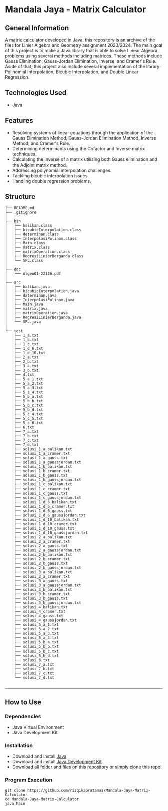 # Mandala Jaya - Matrix Calculator

## General Information
A matrix calculator developed in Java. this repository is an archive of the files for Linier Algebra and Geometry assignment 2023/2024. The main goal of this project is to make a Java library that is able to solve Linear Algebra problems using several methods including matrices. These methods include Gauss Elimination, Gauss-Jordan Elimination, Inverse, and Cramer's Rule. Aside of that, this project also include several implementation of the library: Polinomial Interpolation, Bicubic Interpolation, and Double Linear Regression.

## Technologies Used
- Java 

## Features
- Resolving systems of linear equations through the application of the Gauss Elimination Method, Gauss-Jordan Elimination Method, Inverse Method, and Cramer's Rule.
- Determining determinants using the Cofactor and Inverse matrix techniques.
- Calculating the inverse of a matrix utilizing both Gauss elimination and the Adjoint matrix method.
- Addressing polynomial interpolation challenges.
- Tackling bicubic interpolation issues.
- Handling double regression problems.

## Structure

```
├── README.md
├── .gitignore
│ 
├── bin
│   ├── balikan.class
│   ├── bicubicInterpolation.class
│   ├── determinan.class
│   ├── InterpolasiPolinom.class
│   ├── Main.class
│   ├── matrix.class
│   ├── matrixOperation.class
│   ├── RegresiLinierBerganda.class
│   └── SPL.class
│       
├── doc
│   └── Algeo01-22126.pdf
│ 
├── src
│   ├── balikan.java
│   ├── bicubicInterpolation.java
│   ├── daterminan.java
│   ├── InterpolasiPolinom.java
│   ├── Main.java
│   ├── matrix.java
│   ├── matrixOperation.java
│   ├── RegresiLinierBerganda.java
│   └── SPL.java
│ 
└── test
    ├── 1_a.txt
    ├── 1_b.txt
    ├── 1_c.txt
    ├── 1_d_6.txt
    ├── 1_d_10.txt
    ├── 2_a.txt
    ├── 2_b.txt
    ├── 3_a.txt
    ├── 3_b.txt
    ├── 4.txt
    ├── 5_a_1.txt
    ├── 5_a_2.txt
    ├── 5_a_3.txt
    ├── 5_a_4.txt
    ├── 5_b_a.txt
    ├── 5_b_b.txt
    ├── 5_b_c.txt
    ├── 5_b_d.txt
    ├── 5_c_4.txt
    ├── 5_c_5.txt
    ├── 5_c_6.txt
    ├── 6.txt
    ├── 7_a.txt
    ├── 7_b.txt
    ├── 7_c.txt
    ├── 7_d.txt
    ├── solusi_1_a_balikan.txt
    ├── solusi_1_a_cramer.txt
    ├── solusi_1_a_gauss.txt
    ├── solusi_1_a_gaussjordan.txt
    ├── solusi_1_b_balikan.txt
    ├── solusi_1_b_cramer.txt
    ├── solusi_1_b_gauss.txt
    ├── solusi_1_b_gaussjordan.txt
    ├── solusi_1_c_balikan.txt
    ├── solusi_1_c_cramer.txt
    ├── solusi_1_c_gauss.txt
    ├── solusi_1_c_gaussjordan.txt
    ├── solusi_1_d_6_balikan.txt
    ├── solusi_1_d_6_cramer.txt
    ├── solusi_1_d_6_gauss.txt
    ├── solusi_1_d_6_gaussjordan.txt
    ├── solusi_1_d_10_balikan.txt
    ├── solusi_1_d_10_cramer.txt
    ├── solusi_1_d_10_gauss.txt
    ├── solusi_1_d_10_gaussjordan.txt
    ├── solusi_2_a_balikan.txt
    ├── solusi_2_a_cramer.txt
    ├── solusi_2_a_gauss.txt
    ├── solusi_2_a_gaussjordan.txt
    ├── solusi_2_b_balikan.txt
    ├── solusi_2_b_cramer.txt
    ├── solusi_2_b_gauss.txt
    ├── solusi_2_b_gaussjordan.txt
    ├── solusi_3_a_balikan.txt
    ├── solusi_3_a_cramer.txt
    ├── solusi_3_a_gauss.txt
    ├── solusi_3_a_gaussjordan.txt
    ├── solusi_3_b_balikan.txt
    ├── solusi_3_b_cramer.txt
    ├── solusi_3_b_gauss.txt
    ├── solusi_3_b_gaussjordan.txt
    ├── solusi_4_balikan.txt
    ├── solusi_4_cramer.txt
    ├── solusi_4_gauss.txt
    ├── solusi_4_gaussjordan.txt
    ├── solusi_5_a_1.txt
    ├── solusi_5_a_2.txt
    ├── solusi_5_a_3.txt
    ├── solusi_5_a_4.txt
    ├── solusi_5_b_a.txt
    ├── solusi_5_b_b.txt
    ├── solusi_5_b_c.txt
    ├── solusi_5_b_d.txt
    ├── solusi_6.txt
    ├── solusi_7_a.txt
    ├── solusi_7_b.txt
    ├── solusi_7_c.txt
    └── solusi_7_d.txt
    
```

---

## How to Use

### Dependencies
- Java Virtual Environment
- Java Development Kit

### Installation
- Download and install [Java](https://www.java.com/en/download/)
- Download and install [Java Development Kit](https://www.oracle.com/java/technologies/downloads/)
- Download all folder and files on this repository or simply clone this repo!

### Program Execution
    git clone https://github.com/rizqikapratamaa/Mandala-Jaya-Matrix-Calculator
    cd Mandala-Jaya-Matrix-Calculator
    java Main
